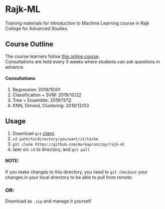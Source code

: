 # Rajk-ML

Training materials for Introduction to Machine Learning course in Rajk College for Advanced Studies.

## Course Outline

The course learners follow <a href=https://www.udemy.com/course/machine-learning-course-with-python/> this online course</a>.<br>
Consultations are held every 3 weeks where students can ask questions in advance.

#### Consultations

1. Regression:              2019/10/01
2. Classification + SVM:    2019/10/22
3. Tree + Ensemble:         2019/11/12 
4. KNN, Dimred, Clustering: 2019/12/03 

## Usage

1. Download `git` <a href=https://git-scm.com/download/win>client</a>.
2. `cd path/to/directory/you/want/it/to/be` 
3. `git clone https://github.com/morkapronczay/rajk-ml`
4. later on: `cd` to directory, and `git pull`
  
#### NOTE:
If you make changes to this directory, you need to `git checkout` your changes in your local directory to be able to pull from remote.

### OR:
Download as `.zip` and manage it yourself.
